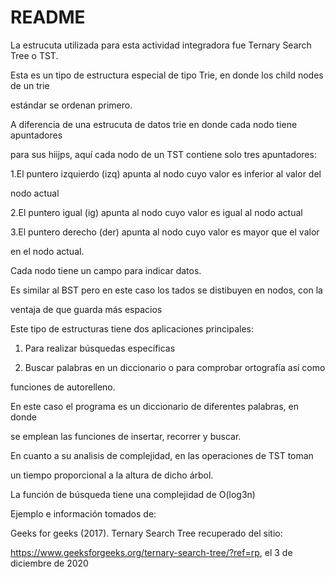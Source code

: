 # README

La estrucuta utilizada para esta actividad integradora fue Ternary Search Tree o TST.

Esta es un tipo de estructura especial de tipo Trie, en donde los child nodes de un trie

estándar se ordenan primero. 

A diferencia de una estrucuta de datos trie en donde cada nodo tiene apuntadores 

para sus hiijps, aquí cada nodo de un TST contiene solo tres apuntadores:

1.El puntero izquierdo (izq) apunta al nodo cuyo valor es inferior al valor del 

nodo actual

2.El puntero igual (ig) apunta al nodo cuyo valor es igual al nodo actual

3.El puntero derecho (der) apunta al nodo cuyo valor es mayor que el valor

en el nodo actual.

Cada nodo tiene un campo para indicar datos.

Es similar al BST pero en este caso los tados se distibuyen en nodos, con la 

ventaja de que guarda más espacios

Este tipo de estructuras tiene dos aplicaciones principales:

1. Para realizar búsquedas específicas 

2. Buscar palabras en un diccionario o para comprobar ortografía así como

funciones de autorelleno. 

En este caso el programa es un diccionario de diferentes palabras, en donde 

se emplean las funciones de insertar, recorrer y buscar.

En cuanto a su analisis de complejidad, en las operaciones de TST toman 

un tiempo proporcional a la altura de dicho árbol. 

La función de búsqueda tiene una complejidad de O(log3n)

Ejemplo e información tomados de:

Geeks for geeks (2017). Ternary Search Tree recuperado del sitio: 

https://www.geeksforgeeks.org/ternary-search-tree/?ref=rp, el 3 de diciembre de 2020
